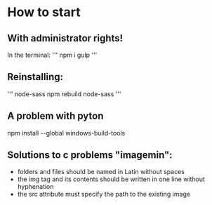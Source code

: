 # How to start

## With administrator rights!
In the terminal:
'''
npm i
gulp
'''
## Reinstalling:
'''
node-sass
npm rebuild node-sass
'''
## A problem with pyton
npm install --global windows-build-tools

## Solutions to c problems "imagemin":
- folders and files should be named in Latin without spaces
- the img tag and its contents should be written in one line without hyphenation
- the src attribute must specify the path to the existing image

